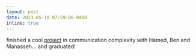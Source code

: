 ```yaml
---
layout: post
date: 2023-05-10 07:59:00-0400
inline: true
---
```


finished a cool <a href="https://drops.dagstuhl.de/entities/document/10.4230/LIPIcs.SoCG.2024.5">project</a> in communication complexity with Hamed, Ben and Manasseh... and graduated!
